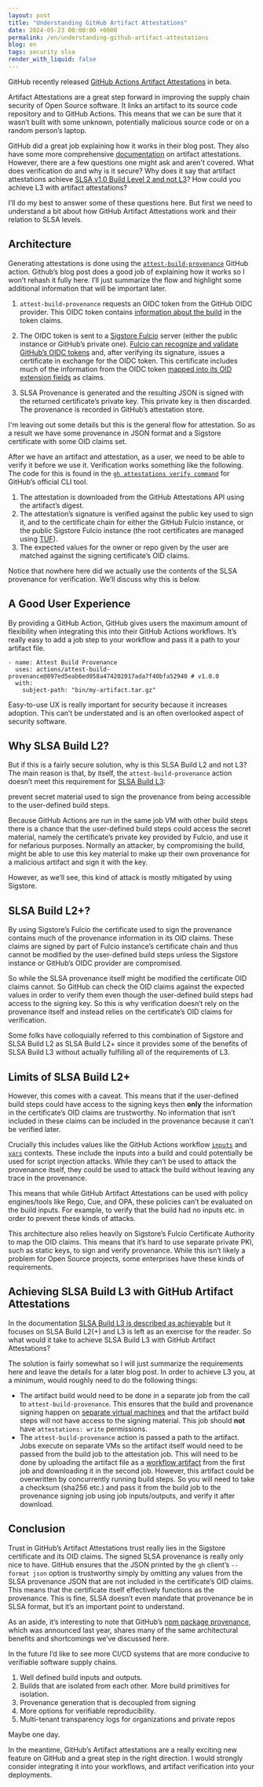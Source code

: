 ```yaml
---
layout: post
title: "Understanding GitHub Artifact Attestations"
date: 2024-05-23 00:00:00 +0000
permalink: /en/understanding-github-artifact-attestations
blog: en
tags: security slsa
render_with_liquid: false
---
```


GitHub recently released [GitHub Actions Artifact
Attestations](https://github.blog/2024-05-02-introducing-artifact-attestations-now-in-public-beta/)
in beta.

Artifact Attestations are a great step forward in improving the supply chain
security of Open Source software. It links an artifact to its source code
repository and to GitHub Actions. This means that we can be sure that it wasn’t
built with some unknown, potentially malicious source code or on a random
person’s laptop.

GitHub did a great job explaining how it works in their blog post. They also
have some more comprehensive
[documentation](https://docs.github.com/en/actions/security-guides/using-artifact-attestations-to-establish-provenance-for-builds#about-slsa-levels-for-artifact-attestations)
on artifact attestations. However, there are a few questions one might ask and
aren't covered. What does verification do and why is it secure? Why does it say
that artifact attestations achieve [SLSA v1.0 Build Level 2 and not
L3](https://docs.github.com/en/actions/security-guides/using-artifact-attestations-to-establish-provenance-for-builds#about-slsa-levels-for-artifact-attestations)?
How could you achieve L3 with artifact attestations?

I’ll do my best to answer some of these questions here. But first we need to
understand a bit about how GitHub Artifact Attestations work and their relation
to SLSA levels.

## Architecture

Generating attestations is done using the
[`attest-build-provenance`](https://github.com/actions/attest-build-provenance)
GitHub action. Github’s blog post does a good job of explaining how it works so
I won’t rehash it fully here. I’ll just summarize the flow and highlight some
additional information that will be important later.

1. `attest-build-provenance` requests an OIDC token from the GitHub OIDC
   provider. This OIDC token contains [information about the
   build](https://docs.github.com/en/actions/deployment/security-hardening-your-deployments/about-security-hardening-with-openid-connect#understanding-the-oidc-token)
   in the token claims.

2. The OIDC token is sent to a [Sigstore
   Fulcio](https://github.com/sigstore/fulcio) server (either the public instance
   or GitHub’s private one). [Fulcio can recognize and validate GitHub’s OIDC
   tokens](https://docs.sigstore.dev/certificate_authority/oidc-in-fulcio/#github)
   and, after verifying its signature, issues a certificate in exchange for the
   OIDC token. This certificate includes much of the information from the OIDC
   token [mapped into its OID extension
   fields](https://github.com/sigstore/fulcio/blob/main/docs/oid-info.md#mapping-oidc-token-claims-to-fulcio-oids)
   as claims.

3. SLSA Provenance is generated and the resulting JSON is signed with the
   returned certificate’s private key. This private key is then discarded.
   The provenance is recorded in GitHub’s attestation store.

I'm leaving out some details but this is the general flow for attestation. So
as a result we have some provenance in JSON format and a Sigstore certificate
with some OID claims set.

After we have an artifact and attestation, as a user, we need to be able to
verify it before we use it. Verification works something like the following.
The code for this is found in the [`gh attestations verify
command`](https://github.com/cli/cli/tree/trunk/pkg/cmd/attestation/verify)
for GitHub’s official CLI tool.

1. The attestation is downloaded from the GitHub Attestations API using the
   artifact’s digest.
2. The attestation’s signature is verified against the public key used to sign
   it, and to the certificate chain for either the GitHub Fulcio instance, or
   the public Sigstore Fulcio instance (the root certificates are managed using
   [TUF](https://theupdateframework.io/)).
3. The expected values for the owner or repo given by the user are matched
   against the signing certificate’s OID claims.

Notice that nowhere here did we actually use the contents of the SLSA
provenance for verification. We’ll discuss why this is below.

## A Good User Experience

By providing a GitHub Action, GitHub gives users the maximum amount of
flexibility when integrating this into their GitHub Actions workflows. It’s
really easy to add a job step to your workflow and pass it a path to your
artifact file.

```
- name: Attest Build Provenance
  uses: actions/attest-build-provenance@897ed5eab6ed058a474202017ada7f40bfa52940 # v1.0.0
  with:
    subject-path: "bin/my-artifact.tar.gz"
```

Easy-to-use UX is really important for security because it increases adoption.
This can’t be understated and is an often overlooked aspect of security
software.

## Why SLSA Build L2?

But if this is a fairly secure solution, why is this SLSA Build L2 and not L3?
The main reason is that, by itself, the `attest-build-provenance` action
doesn’t meet this requirement for [SLSA Build
L3](https://slsa.dev/spec/v1.0/levels#build-l3-hardened-builds):

prevent secret material used to sign the provenance from being accessible to the user-defined build steps.

Because GitHub Actions are run in the same job VM with other build steps there
is a chance that the user-defined build steps could access the secret material,
namely the certificate’s private key provided by Fulcio, and use it for
nefarious purposes. Normally an attacker, by compromising the build, might be
able to use this key material to make up their own provenance for a malicious
artifact and sign it with the key.

However, as we’ll see, this kind of attack is mostly mitigated by using Sigstore.

## SLSA Build L2+?

By using Sigstore’s Fulcio the certificate used to sign the provenance contains
much of the provenance information in its OID claims. These claims are signed
by part of Fulcio instance’s certificate chain and thus cannot be modified by
the user-defined build steps unless the Sigstore instance or GitHub’s OIDC
provider are compromised.

So while the SLSA provenance itself might be modified the certificate OID
claims cannot. So GitHub can check the OID claims against the expected values
in order to verify them even though the user-defined build steps had access to
the signing key. So this is why verification doesn’t rely on the provenance
itself and instead relies on the certificate’s OID claims for verification.

Some folks have colloquially referred to this combination of Sigstore and SLSA
Build L2 as SLSA Build L2+ since it provides some of the benefits of SLSA Build
L3 without actually fulfilling all of the requirements of L3.

## Limits of SLSA Build L2+

However, this comes with a caveat. This means that if the user-defined build
steps could have access to the signing keys then **only** the information in
the certificate’s OID claims are trustworthy. No information that isn’t
included in these claims can be included in the provenance because it can’t be
verified later.

Crucially this includes values like the GitHub Actions workflow
[`inputs`](https://docs.github.com/en/actions/learn-github-actions/contexts#inputs-context)
and
[`vars`](https://docs.github.com/en/actions/learn-github-actions/contexts#vars-context)
contexts. These include the inputs into a build and could potentially be used
for script injection attacks. While they can’t be used to attack the provenance
itself, they could be used to attack the build without leaving any trace in the
provenance.

This means that while GitHub Artifact Attestations can be used with policy
engines/tools like Rego, Cue, and OPA, these policies can’t be evaluated on the
build inputs. For example, to verify that the build had no inputs etc. in order
to prevent these kinds of attacks.

This architecture also relies heavily on Sigstore’s Fulcio Certificate
Authority to map the OID claims. This means that it’s hard to use separate
private PKI, such as static keys, to sign and verify provenance. While this
isn’t likely a problem for Open Source projects, some enterprises have these
kinds of requirements.

## Achieving SLSA Build L3 with GitHub Artifact Attestations

In the documentation [SLSA Build L3 is described as
achievable](https://github.blog/2024-05-02-introducing-artifact-attestations-now-in-public-beta/#an-effortless-user-experience)
but it focuses on SLSA Build L2(+) and L3 is left as an exercise for the
reader. So what would it take to achieve SLSA Build L3 with GitHub Artifact
Attestations?

The solution is fairly somewhat so I will just summarize the requirements here
and leave the details for a later blog post. In order to achieve L3 you, at a
minimum, would roughly need to do the following things:

- The artifact build would need to be done in a separate job from the call to
  `attest-build-provenance`. This ensures that the build and provenance signing
  happen on [separate virtual
  machines](https://docs.github.com/en/actions/learn-github-actions/understanding-github-actions#the-components-of-github-actions)
  and that the artifact build steps will not have access to the signing
  material. This job should **not** have `attestations: write` permissions.
- The `attest-build-provenance` action is passed a path to the artifact. Jobs
  execute on separate VMs so the artifact itself would need to be passed from
  the build job to the attestation job. This will need to be done by uploading
  the artifact file as a [workflow
  artifact](https://docs.github.com/en/actions/using-workflows/storing-workflow-data-as-artifacts)
  from the first job and downloading it in the second job. However, this
  artifact could be overwritten by concurrently running build steps. So you
  will need to take a checksum (sha256 etc.) and pass it from the build job to
  the provenance signing job using job inputs/outputs, and verify it after
  download.

## Conclusion

Trust in GitHub’s Artifact Attestations trust really lies in the Sigstore
certificate and its OID claims. The signed SLSA provenance is really only nice
to have. GitHub ensures that the JSON printed by the `gh` client’s `--format
json` option is trustworthy simply by omitting any values from the SLSA
provenance JSON that are not included in the certificate’s OID claims. This
means that the certificate itself effectively functions as the provenance. This
is fine, SLSA doesn’t even mandate that provenance be in SLSA format, but it’s
an important point to understand.

As an aside, it’s interesting to note that GitHub’s [npm package
provenance](https://github.blog/2023-04-19-introducing-npm-package-provenance/),
which was announced last year, shares many of the same architectural benefits
and shortcomings we’ve discussed here.

In the future I’d like to see more CI/CD systems that are more conducive to
verifiable software supply chains.

1. Well defined build inputs and outputs.
2. Builds that are isolated from each other. More build primitives for isolation.
3. Provenance generation that is decoupled from signing
4. More options for verifiable reproducibility.
5. Multi-tenant transparency logs for organizations and private repos

Maybe one day.

In the meantime, GitHub’s Artifact attestations are a really exciting new
feature on GitHub and a great step in the right direction. I would strongly
consider integrating it into your workflows, and artifact verification into your
deployments.

